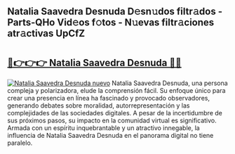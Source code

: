 ## Natalia Saavedra Desnuda D𝚎sn𝚞dos filtr𝚊dos - Parts-QHo Vid𝚎os f𝚘tos - N𝚞evas filtr𝚊ciones atr𝚊ctivas UpCfZ

# <h2><a href="http://mbdc0v.tromn.icu/?c=Natalia+Saavedra+Desnuda">🔗👉👉👉 Natalia Saavedra Desnuda 🔗🔗</a></h2>

[![Natalia Saavedra Desnuda nuevo](https://i.imgur.com/pEAQMta.gif)](http://mbdc0v.tromn.icu/?c=Natalia+Saavedra+Desnuda)
Natalia Saavedra Desnuda, una persona compleja y polarizadora, elude la comprensión fácil. Su enfoque único para crear una presencia en línea ha fascinado y provocado observadores, generando debates sobre moralidad, autorrepresentación y las complejidades de las sociedades digitales. A pesar de la incertidumbre de sus próximos pasos, su impacto en la comunidad virtual es significativo. Armada con un espíritu inquebrantable y un atractivo innegable, la influencia de Natalia Saavedra Desnuda en el panorama digital no tiene paralelo.
